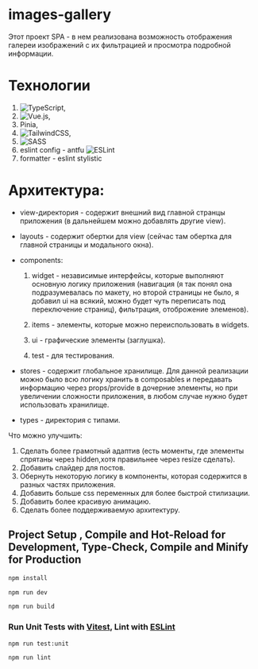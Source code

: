 # images-gallery

Этот проект SPA - в нем реализована возможность отображения галереи изображений с их фильтрацией и просмотра подробной информации.

# Технологии
1. ![TypeScript](https://img.shields.io/badge/typescript-%23007ACC.svg?style=for-the-badge&logo=typescript&logoColor=white),
2. ![Vue.js](https://img.shields.io/badge/vuejs-%2335495e.svg?style=for-the-badge&logo=vuedotjs&logoColor=%234FC08D),
3. Pinia,
4. ![TailwindCSS](https://img.shields.io/badge/tailwindcss-%2338B2AC.svg?style=for-the-badge&logo=tailwind-css&logoColor=white),
5. ![SASS](https://img.shields.io/badge/SASS-hotpink.svg?style=for-the-badge&logo=SASS&logoColor=white)
6. eslint config - antfu 	![ESLint](https://img.shields.io/badge/ESLint-4B3263?style=for-the-badge&logo=eslint&logoColor=white)
7. formatter - eslint stylistic

# Архитектура:
+ view-директория - содержит внешний вид главной странцы приложения (в дальнейшем можно добавлять другие view).
+ layouts - содержит обертки для view (сейчас там обертка для главной страницы и модального окна).
+ components:
  1. widget - независимые интерфейсы, которые выполняют основную логику приложения (навигация (я так понял она подразумевалась по макету, но второй страницы не было, я добавил ui на всякий, можно будет чуть переписать под переключение страниц), фильтрация, отоброжение элеменов).

  2. items - элементы, которые можно переиспользовать в widgets.

  3. ui - графические элементы (заглушка).

  4. test - для тестирования.

+ stores - содержит глобальное хранилище. Для данной реализации можно было всю логику хранить в composables и передавать информацию через props/provide в дочерние элементы, но при увеличении сложности приложения, в любом случае нужно будет использовать хранилище.
+ types - директория с типами.

Что можно улучшить:

1. Сделать более грамотный адаптив (есть моменты, где элементы спрятаны через hidden,хотя правильнее через resize сделать).
2. Добавить слайдер для постов.
3. Обернуть некоторую логику в компоненты, которая содержится в разных частях приложения.
4. Добавить больше css переменных для более быстрой стилизации.
5. Добавить более красивую анимацию.
6. Сделать более поддерживаемую архитектуру.

## Project Setup , Compile and Hot-Reload for Development, Type-Check, Compile and Minify for Production

```sh
npm install

npm run dev

npm run build
```

### Run Unit Tests with [Vitest](https://vitest.dev/), Lint with [ESLint](https://eslint.org/)

```sh
npm run test:unit

npm run lint
```
